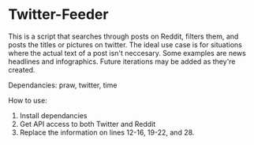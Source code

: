# Twitter-Feeder
This is a script that searches through posts on Reddit, filters them, and posts the titles or pictures on twitter. The ideal use case is for situations where the actual text of a post isn't neccesary. Some examples are news headlines and infographics. Future iterations may be added as they're created.

Dependancies:
praw,
twitter,
time

How to use:
1. Install dependancies
2. Get API access to both Twitter and Reddit
3. Replace the information on lines 12-16, 19-22, and 28.
